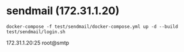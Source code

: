 # sendmail (172.31.1.20)

```
docker-compose -f test/sendmail/docker-compose.yml up -d --build
test/sendmail/login.sh
```

172.31.1.20:25 root@smtp
